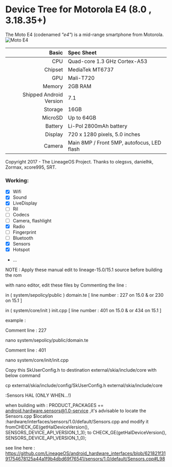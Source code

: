 #                                       Device Tree for Motorola E4 (8.0 , 3.18.35+)

The Moto E4 (codenamed _"e4"_) is a mid-range smartphone from Motorola.
![Moto E4](http://www.digitik.ru/upload/iblock/dd7/dd77003d77e62a8d7b9eb0d840bd3e77.jpg "Moto E4")

Basic   | Spec Sheet
-------:|:-------------------------
CPU     | Quad-core 1.3 GHz Cortex-A53
Chipset | MediaTek MT6737
GPU     | Mali-T720
Memory  | 2GB RAM
Shipped Android Version | 7.1
Storage | 16GB
MicroSD | Up to 64GB
Battery | Li-Pol 2800mAh battery
Display | 720 x 1280 pixels, 5.0 inches
Camera  | Main 8MP / Front 5MP, autofocus, LED flash

Copyright 2017 - The LineageOS Project.
Thanks to olegsvs, danielhk, Zormax, xcore995, SRT.

### Working:
- [x] Wifi
- [x] Sound
- [x] LiveDisplay
- [ ] Ril
- [ ] Codecs
- [ ] Camera, flashlight
- [x] Radio
- [ ] Fingerprint
- [ ] Bluetooth
- [x] Sensors
- [X] Hotspot
- ...


NOTE :
Apply these manual edit to lineage-15.0/15.1 source before building the rom

with nano editor, edit these files by Commenting the line :

in ( system/sepolicy/public ) domain.te [ line number : 227 on 15.0 & or 230 on 15.1 ]

in ( system/core/init ) init.cpp [ line number : 401 on 15.0 & or 434 on 15.1 ]

example :

Comment line : 227

nano system/sepolicy/public/domain.te

Comment line : 401

nano system/core/init/init.cpp

Copy this SkUserConfig.h to destination external/skia/include/core with below command

cp external/skia/include/config/SkUserConfig.h external/skia/include/core

:Sensors HAL (ONLY WHEN...!)

when building with : PRODUCT_PACKAGES += android.hardware.sensors@1.0-service ,it's advisable to locate the Sensors.cpp $location :hardware/interfaces/sensors/1.0/default/Sensors.cpp and modify it fromCHECK_GE(getHalDeviceVersion(), SENSORS_DEVICE_API_VERSION_1_3); to CHECK_GE(getHalDeviceVersion(), SENSORS_DEVICE_API_VERSION_1_0);

see line here : https://github.com/LineageOS/android_hardware_interfaces/blob/621821f3191754678125a44a1f9b4dbd69f76541/sensors/1.0/default/Sensors.cpp#L98

